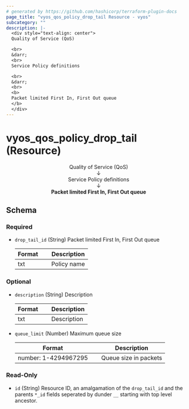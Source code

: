 ```yaml
---
# generated by https://github.com/hashicorp/terraform-plugin-docs
page_title: "vyos_qos_policy_drop_tail Resource - vyos"
subcategory: ""
description: |-
  <div style="text-align: center">
  Quality of Service (QoS)

  <br>
  &darr;
  <br>
  Service Policy definitions

  <br>
  &darr;
  <br>
  <b>
  Packet limited First In, First Out queue
  </b>
  </div>
---
```


# vyos_qos_policy_drop_tail (Resource)

<div style="text-align: center">
Quality of Service (QoS)

<br>
&darr;
<br>
Service Policy definitions

<br>
&darr;
<br>
<b>
Packet limited First In, First Out queue
</b>
</div>



<!-- schema generated by tfplugindocs -->
## Schema

### Required

- `drop_tail_id` (String) Packet limited First In, First Out queue

    |  Format &emsp; | Description  |
    |----------|---------------|
    |  txt  &emsp; |  Policy name  |

### Optional

- `description` (String) Description

    |  Format &emsp; | Description  |
    |----------|---------------|
    |  txt  &emsp; |  Description  |
- `queue_limit` (Number) Maximum queue size

    |  Format &emsp; | Description  |
    |----------|---------------|
    |  number: 1-4294967295  &emsp; |  Queue size in packets  |

### Read-Only

- `id` (String) Resource ID, an amalgamation of the `drop_tail_id` and the parents `*_id` fields seperated by dunder `__` starting with top level ancestor.
